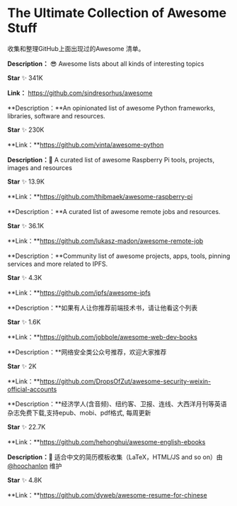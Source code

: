 # The Ultimate Collection of Awesome Stuff

收集和整理GitHub上面出现过的Awesome 清单。



**Description：** 😎 Awesome lists about all kinds of interesting topics

**Star** ✨ 341K 

**Link：** https://github.com/sindresorhus/awesome



**Description：**An opinionated list of awesome Python frameworks, libraries, software and resources.

**Star** ✨ 230K

**Link：**https://github.com/vinta/awesome-python



**Description：**📝 A curated list of awesome Raspberry Pi tools, projects, images and resources

**Star** ✨ 13.9K

**Link：**https://github.com/thibmaek/awesome-raspberry-pi



**Description：**A curated list of awesome remote jobs and resources.

**Star** ✨ 36.1K

**Link：**https://github.com/lukasz-madon/awesome-remote-job



**Description：**Community list of awesome projects, apps, tools, pinning services and more related to IPFS.

**Star** ✨ 4.3K

**Link：**https://github.com/ipfs/awesome-ipfs



**Description：**如果有人让你推荐前端技术书，请让他看这个列表

**Star**  ✨ 1.6K

**Link：**https://github.com/jobbole/awesome-web-dev-books



**Description：**网络安全类公众号推荐，欢迎大家推荐

**Star** ✨ 2K

**Link：**https://github.com/DropsOfZut/awesome-security-weixin-official-accounts



**Description：**经济学人(含音频)、纽约客、卫报、连线、大西洋月刊等英语杂志免费下载,支持epub、mobi、pdf格式, 每周更新

**Star** ✨ 22.7K

**Link：**https://github.com/hehonghui/awesome-english-ebooks



**Description：**📄 适合中文的简历模板收集（LaTeX，HTML/JS and so on）由 [@hoochanlon](https://github.com/hoochanlon) 维护

**Star** ✨ 4.8K

**Link：**https://github.com/dyweb/awesome-resume-for-chinese



